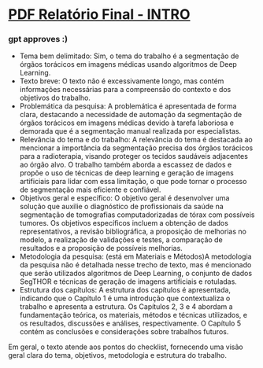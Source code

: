 # [PDF Relatório Final - INTRO](https://github.com/mrslima/pibic/blob/main/docs/Relat%C3%B3rio_Final_PIBIC.pdf)



### gpt approves :)
- Tema bem delimitado: Sim, o tema do trabalho é a segmentação de órgãos torácicos em imagens médicas usando algoritmos de Deep Learning.
- Texto breve: O texto não é excessivamente longo, mas contém informações necessárias para a compreensão do contexto e dos objetivos do trabalho.
- Problemática da pesquisa: A problemática é apresentada de forma clara, destacando a necessidade de automação da segmentação de órgãos torácicos em imagens médicas devido à tarefa laboriosa e demorada que é a segmentação manual realizada por especialistas.
- Relevância do tema e do trabalho: A relevância do tema é destacada ao mencionar a importância da segmentação precisa dos órgãos torácicos para a radioterapia, visando proteger os tecidos saudáveis adjacentes ao órgão alvo. O trabalho também aborda a escassez de dados e propõe o uso de técnicas de deep learning e geração de imagens artificiais para lidar com essa limitação, o que pode tornar o processo de segmentação mais eficiente e confiável.
- Objetivos geral e específico: O objetivo geral é desenvolver uma solução que auxilie o diagnóstico de profissionais da saúde na segmentação de tomografias computadorizadas de tórax com possíveis tumores. Os objetivos específicos incluem a obtenção de dados representativos, a revisão bibliográfica, a proposição de melhorias no modelo, a realização de validações e testes, a comparação de resultados e a proposição de possíveis melhorias.
- Metodologia da pesquisa: (está em Materiais e Métodos)A metodologia da pesquisa não é detalhada nesse trecho de texto, mas é mencionado que serão utilizados algoritmos de Deep Learning, o conjunto de dados SegTHOR e técnicas de geração de imagens artificiais e rotuladas.
- Estrutura dos capítulos: A estrutura dos capítulos é apresentada, indicando que o Capítulo 1 é uma introdução que contextualiza o trabalho e apresenta a estrutura. Os Capítulos 2, 3 e 4 abordam a fundamentação teórica, os materiais, métodos e técnicas utilizados, e os resultados, discussões e análises, respectivamente. O Capítulo 5 contém as conclusões e considerações sobre trabalhos futuros.

Em geral, o texto atende aos pontos do checklist, fornecendo uma visão geral clara do tema, objetivos, metodologia e estrutura do trabalho.
